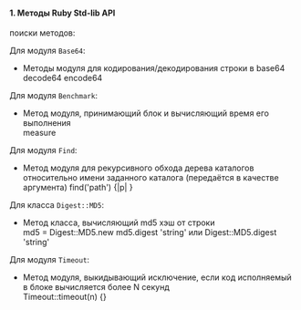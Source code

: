 

#### 1. Методы Ruby Std-lib API

поиски методов:

Для модуля `Base64`:

* Методы модуля для кодирования/декодирования строки в base64<br>
decode64
encode64

Для модуля `Benchmark`:

* Метод модуля, принимающий блок и вычисляющий время его выполнения<br>
measure

Для модуля `Find`:

* Метод модуля для рекурсивного обхода дерева каталогов относительно имени заданного каталога (передаётся в качестве аргумента)
find('path') {|p| }

Для класса `Digest::MD5`:

* Метод класса, вычисляющий md5 хэш от строки<br>
md5 = Digest::MD5.new
md5.digest 'string'
или
Digest::MD5.digest 'string'

Для модуля `Timeout`:

* Метод модуля, выкидывающий исключение, если код исполняемый в блоке вычисляется более N секунд<br>
Timeout::timeout(n) {}

